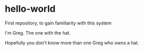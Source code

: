 # hello-world
First repository, to gain familiarity with this system

I'm Greg. The one with the hat. 

Hopefully you don't know more than one Greg who owns a hat. 
